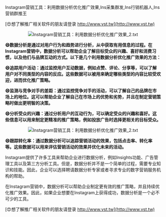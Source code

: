 Instagram营销工具：利用数据分析优化推广效果,Ins采集群发,Ins行销机器人,Ins营销群推王

[😍想了解推广相关软件的朋友请登录 http://www.vst.tw](http://www.vst.tw)

 <center><img src="https://vst.tw/MP4/tuiguang/png/1.png" alt="Instagram营销工具：利用数据分析优化推广效果_2.txt"></center>

**😄数据分析是通过对用户行为和趋势进行分析，从中获取有用信息的过程。在Instagram营销中，数据分析可以帮助企业了解目标受众的兴趣、喜好和消费习惯，以及他们与品牌互动的方式。以下是几个利用数据分析优化推广效果的方法：**

**😄追踪用户活动：通过监控用户互动数据，例如点赞、评论、分享等，可以了解用户对不同类型的内容的反应。这些数据可以被用来确定哪些类型的内容比较受欢迎，进而优化推广策略。**

**😄监测与竞争对手的差距：通过监控竞争对手的活动，可以了解自己的品牌在市场上的地位。这可以帮助企业了解自己在市场上的优势和劣势，并且在制定营销策略时做出更明智的决策。**

**😄分析受众的兴趣：通过分析用户的互动行为，可以确定受众的兴趣和喜好。这些信息可以用来制定更精准的推广策略，例如投放广告时选择更相关的目标受众。**

 <center><img src="https://vst.tw/MP4/tuiguang/png/3.png" alt="Instagram营销工具：利用数据分析优化推广效果_2.txt"></center>

**😄跟踪转化率：通过数据分析可以追踪营销活动的效果，包括点击率、转化率等。这些数据可以用来评估营销活动的效果并优化未来的活动。**

Instagram提供了许多工具来帮助企业进行数据分析，例如Insights功能、广告管理工具以及第三方分析工具。但是，数据分析并不是一个简单的过程，需要专业知识和技能。因此，企业可以选择聘请数据分析专家或者寻求专业的数字营销服务机构的帮助。

在Instagram营销中，数据分析可以帮助企业制定更有效的推广策略，并且持续优化推广效果。因此，如果企业想要在Instagram上获得成功，数据分析是一个必不可少的工具。

[😍想了解推广相关软件的朋友请登录 http://www.vst.tw](http://www.vst.tw)



